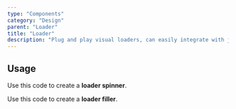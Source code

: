 ```yaml
---
type: "Components"
category: "Design"
parent: "Loader"
title: "Loader"
description: "Plug and play visual loaders, can easily integrate with javascript."
---
```


## Usage

Use this code to create a **loader spinner**.

<demo>
  <demoinline src="demos/components/loader/spinner">
  </demoinline>
</demo>

Use this code to create a **loader filler**.

<demo>
  <demoinline src="demos/components/loader/filler-x">
  </demoinline>
</demo>
